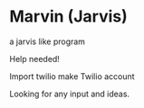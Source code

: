 # Marvin (Jarvis)
a jarvis like program

Help needed!

Import twilio
make Twilio account

Looking for any input and ideas.
